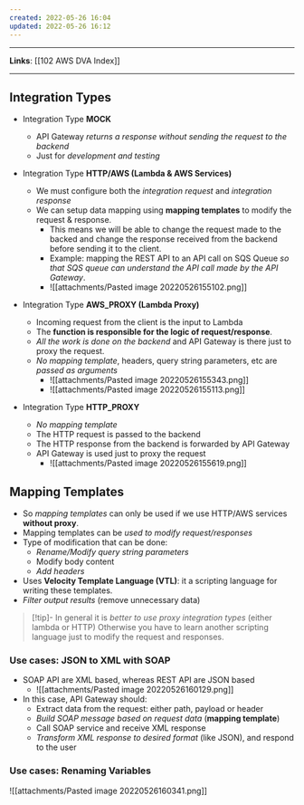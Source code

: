 ```yaml
---
created: 2022-05-26 16:04
updated: 2022-05-26 16:12
---
```

---
**Links**: [[102 AWS DVA Index]]

---
## Integration Types
- Integration Type **MOCK**
	- API Gateway *returns a response without sending the request to the backend*
	- Just for *development and testing*

- Integration Type **HTTP/AWS (Lambda & AWS Services)**
	- We must configure both the *integration request* and *integration response*
	- We can setup data mapping using **mapping templates** to modify the request & response.
		- This means we will be able to change the request made to the backed and change the response received from the backend before sending it to the client.
		- Example: mapping the REST API to an API call on SQS Queue *so that SQS queue can understand the API call made by the API Gateway*.
		- ![[attachments/Pasted image 20220526155102.png]]

- Integration Type **AWS_PROXY (Lambda Proxy)**
	- Incoming request from the client is the input to Lambda
	- The **function is responsible for the logic of request/response**. 
	- *All the work is done on the backend* and API Gateway is there just to proxy the request.
	- *No mapping template*, headers, query string parameters, etc are *passed as arguments*
		- ![[attachments/Pasted image 20220526155343.png]]
		- ![[attachments/Pasted image 20220526155113.png]]

- Integration Type **HTTP_PROXY**
	- *No mapping template*
	- The HTTP request is passed to the backend
	- The HTTP response from the backend is forwarded by API Gateway
	- API Gateway is used just to proxy the request
		- ![[attachments/Pasted image 20220526155619.png]]

## Mapping Templates
- So *mapping templates* can only be used if we use HTTP/AWS services **without proxy**.
- Mapping templates can be *used to modify request/responses*
- Type of modification that can be done:
	- *Rename/Modify query string parameters*
	- Modify body content
	- *Add headers*
- Uses **Velocity Template Language (VTL)**: it a scripting language for writing these templates.
- *Filter output results* (remove unnecessary data)

> [!tip]- In general it is *better to use proxy integration types* (either lambda or HTTP)
> Otherwise you have to learn another scripting language just to modify the request and responses.

### Use cases: JSON to XML with SOAP
- SOAP API are XML based, whereas REST API are JSON based
	- ![[attachments/Pasted image 20220526160129.png]]
- In this case, API Gateway should:
	- Extract data from the request: either path, payload or header
	- *Build SOAP message based on request data* (**mapping template**)
	- Call SOAP service and receive XML response
	- *Transform XML response to desired format* (like JSON), and respond to the user

### Use cases: Renaming Variables
![[attachments/Pasted image 20220526160341.png]]